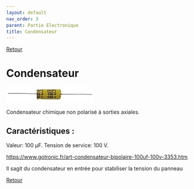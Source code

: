 ```yaml
---
layout: default
nav_order: 3
parent: Partie Electronique
title: Condensateur
---
```


[Retour](partie_électronique.md)

# Condensateur

![](../Partie_électronique/Condensateur_bipolaire_100µF.webp)

Condensateur chimique non polarisé à sorties axiales. 

## Caractéristiques :

Valeur: 100 µF. 
Tension de service: 100 V.

https://www.gotronic.fr/art-condensateur-bipolaire-100uf-100v-3353.htm  

Il sagit du condensateur en entrée pour stabiliser la tension du panneau  

[Retour](partie_électronique.md)